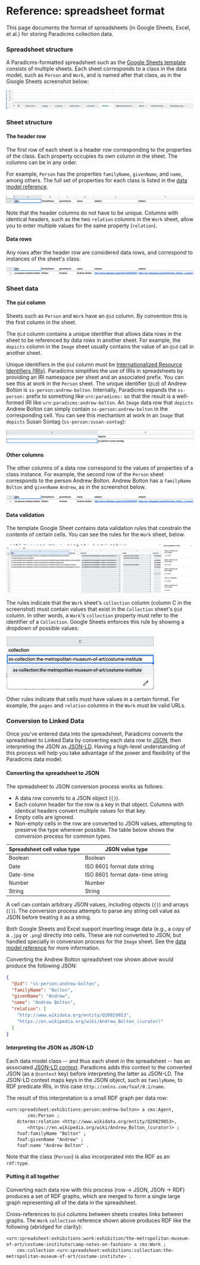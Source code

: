 # Reference: spreadsheet format

This page documents the format of spreadsheets (in Google Sheets, Excel, et al.) for storing Paradicms collection data.


### Spreadsheet structure

A Paradicms-formatted spreadsheet such as the [Google Sheets template](https://docs.google.com/spreadsheets/d/1j2oaMvMxY4pnXO-sEH_fky2R2gm6TQeIev_Q8rVOD4M/edit#gid=0) consists of multiple sheets. Each sheet corresponds to a class in the data model, such as `Person` and `Work`, and is named after that class, as in the Google Sheets screenshot below:

![Screenshot of spreadsheet sheet tabs](sheets.png)


### Sheet structure

#### The header row

The first row of each sheet is a header row corresponding to the properties of the class. Each property occupies its own column in the sheet. The columns can be in any order.

For example, `Person` has the properties `familyName`, `givenName`, and `name`, among others. The full set of properties for each class is listed in the [data model reference](/docs/reference/data-model).

![Screenshot of a header row](header-row.png)

Note that the header columns do not have to be unique. Columns with identical headers, such as the two `relation` columns in the `Work` sheet, allow you to enter multiple values for the same property (`relation`).

#### Data rows

Any rows after the header row are considered data rows, and correspond to instances of the sheet's class.

![Screenshot of a data row](data-row.png)


### Sheet data

#### The `@id` column

Sheets such as `Person` and `Work` have an `@id` column. By convention this is the first column in the sheet.

The `@id` column contains a unique identifier that allows data rows in the sheet to be referenced by data rows in another sheet. For example, the `depicts` column in the `Image` sheet usually contains the value of an `@id` call in another sheet.

Unique identifiers in the `@id` column must be [Internationalized Resource Identifiers (IRIs)](https://en.wikipedia.org/wiki/Internationalized_Resource_Identifier). Paradicms simplifies the use of IRIs in spreadsheets by providing an IRI namespace per sheet and an associated prefix. You can see this at work in the `Person` sheet. The unique identifier (`@id`) of Andrew Bolton is `ss-person:andrew-bolton`. Internally, Paradicms expands the `ss-person:` prefix to something like `urn:paradicms:` so that the result is a well-formed IRI like `urn:paradicms:andrew-bolton`. An `Image` data row that `depicts` Andrew Bolton can simply contain `ss-person:andrew-bolton` in the corresponding cell. You can see this mechanism at work in an `Image` that `depicts` Susan Sontag (`ss-person:susan-sontag`):

![Screenshot of an @id reference](id-reference.png)

#### Other columns

The other columns of a data row correspond to the values of properties of a class instance.  For example, the second row of the `Person` sheet corresponds to the person Andrew Bolton. Andrew Bolton has a `familyName` `Bolton` and `givenName` `Andrew`, as in the screenshot below.

![Screenshot of a data row](data-row.png)

#### Data validation

The template Google Sheet contains data validation rules that constrain the contents of certain cells. You can see the rules for the `Work` sheet, below.

![Screenshot of data validation rules](data-validation.png)

The rules indicate that the `Work` sheet's `collection` column (column C in the screenshot) must contain values that exist in the `Collection` sheet's `@id` column. In other words, a `Work`'s `collection` property must refer to the identifier of a `Collection`. Google Sheets enforces this rule by showing a dropdown of possible values:

![Screenshot of Work collection dropdown](work-collection-dropdown.png)

Other rules indicate that cells must have values in a certain format. For example, the `pages` and `relation` columns in the `Work` must be valid URLs.


### Conversion to Linked Data

Once you've entered data into the spreadsheet, Paradicms converts the spreadsheet to Linked Data by converting each data row to [JSON](https://www.json.org/), then interpreting the JSON as [JSON-LD](https://json-ld.org/). Having a high-level understanding of this process will help you take advantage of the power and flexibility of the Paradicms data model.

#### Converting the spreadsheet to JSON

The spreadsheet to JSON conversion process works as follows:

* A data row converts to a JSON object (`{}`).
* Each column header for the row is a key in that object. Columns with identical headers convert multiple values for that key.
* Empty cells are ignored.
* Non-empty cells in the row are converted to JSON values, attempting to preserve the type wherever possible. The table below shows the conversion process for common types.

| Spreadsheet cell value type | JSON value type                  |
|-----------------------------|----------------------------------|
| Boolean                     | Boolean                          |
| Date                        | ISO 8601 format date string      |
| Date-time                   | ISO 8601 format date-time string |
| Number                      | Number                           |
| String                      | String                           |

A cell can contain arbitrary JSON values, including objects (`{}`) and arrays (`[]`). The conversion process attempts to parse any string cell value as JSON before treating it as a string.

Both Google Sheets and Excel support inserting image data (e.g., a copy of a `.jpg` or `.png`) directly into cells. These are not converted to JSON, but handled specially in conversion process for the `Image` sheet. See the [data model reference](/docs/reference/data-model) for more information.

Converting the Andrew Bolton spreadsheet row shown above would produce the following JSON:
```json
{
  "@id": "ss-person:andrew-bolton",
  "familyName": "Bolton",
  "givenName": "Andrew",
  "name": "Andrew Bolton",
  "relation": [
    "http://www.wikidata.org/entity/Q20829853",
    "https://en.wikipedia.org/wiki/Andrew_Bolton_(curator)"
  ]
}
```

#### Interpreting the JSON as JSON-LD

Each data model class -- and thus each sheet in the spreadsheet -- has an associated [JSON-LD context](https://www.w3.org/TR/json-ld11/#the-context). Paradicms adds this context to the converted JSON (as a `@context` key) before interpreting the latter as JSON-LD. The JSON-LD context maps keys in the JSON object, such as `familyName`, to RDF predicate IRIs, in this case `http://xmlns.com/foaf/0.1/name`. 

The result of this interpretation is a small RDF graph per data row:

```
<urn:spreadsheet:exhibitions:person:andrew-bolton> a cms:Agent,
        cms:Person ;
    dcterms:relation <http://www.wikidata.org/entity/Q20829853>,
        <https://en.wikipedia.org/wiki/Andrew_Bolton_(curator)> ;
    foaf:familyName "Bolton" ;
    foaf:givenName "Andrew" ;
    foaf:name "Andrew Bolton" .
```

Note that the class (`Person`) is also incorporated into the RDF as an `rdf:type`.

#### Putting it all together

Converting each data row with this process (row -> JSON, JSON -> RDF) produces a set of RDF graphs, which are merged to form a single large graph representing all of the data in the spreadsheet.

Cross-references to `@id` columns between sheets creates links between graphs. The `Work` `collection` reference shown above produces RDF like the following (abridged for clarity):

```
<urn:spreadsheet:exhibitions:work:exhibition/the-metropolitan-museum-of-art/costume-institute/camp-notes-on-fashion> a cms:Work ;
    cms:collection <urn:spreadsheet:exhibitions:collection:the-metropolitan-museum-of-art/costume-institute> .
```
